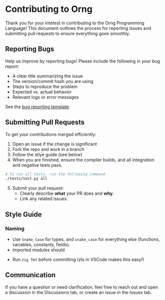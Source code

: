 # Contributing to Orng
Thank you for your intetest in contributing to the Orng Programming Language! This document outlines the process for reporting issues and submitting pull requests to ensure everything goes smoothly.

## Reporting Bugs
Help us improve by reporting bugs! Please include the following in your bug report:
* A clear title summarizing the issue
* The version/commit hash you are using
* Steps to reproduce the problem
* Expected vs. actual behavior
* Relevant logs or error messages

See the [bug reporting template](https://github.com/Rakhyvel/Orng/blob/main/docs/bug-reporting-template.md).

## Submitting Pull Requests
To get your contributions merged efficiently:
1. Open an issue if the change is significant
2. Fork the repo and work in a branch
3. Follow the stlye guide (see below)
4. When you are finished, ensure the compiler builds, and all integration and negative tests pass.
```bash
# To run all tests, run the following command
./tests/test.py all
```
5. Submit your pull request:
    * Clearly describe **what** your PR does and **why**.
    * Link any related issues.

## Style Guide
### Naming
- Use `Snake_Case` for types, and `snake_case` for everything else (functions, variables, constants, fields).
- Imported modules should 

* Run `zig fmt` before committing (zls in VSCode makes this easy!)

## Communication
If you have a question or need clarification, feel free to reach out and open a discussion in the Discussions tab, or create an issue in the Issues tab.